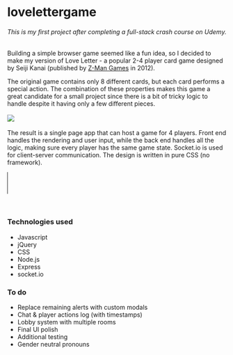 # lovelettergame

###### This is my first project after completing a full-stack crash course on Udemy. 

Building a simple browser game seemed like a fun idea, so I decided to make my version of Love Letter - a popular 2-4 player card game designed by Seiji Kanai (published by [Z-Man Games](https://www.zmangames.com/en/index/) in 2012). 

The original game contains only 8 different cards, but each card performs a special action. The combination of these properties makes this game a great candidate for a small project since there is a bit of tricky logic to handle despite it having only a few different pieces. 
<br><br>
![](LoveLetter.gif)
<br><br>
The result is a single page app that can host a game for 4 players. Front end handles the rendering and user input, while the back end handles all the logic, making sure every player has the same game state. 
Socket.io is used for client-server communication. The design is written in pure CSS (no framework). 
<br>
 <hr style="width: 1px; height: 50px; color: #000;"> 
<br>

### Technologies used

- Javascript
- jQuery
- CSS
- Node.js
- Express
- socket.io



### To do

- Replace remaining alerts with custom modals
- Chat & player actions log (with timestamps)
- Lobby system with multiple rooms
- Final UI polish
- Additional testing
- Gender neutral pronouns
